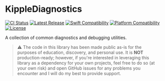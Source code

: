 # KippleDiagnostics

[![CI Status](https://github.com/swift-kipple/Diagnostics/actions/workflows/tests.yml/badge.svg)](https://github.com/swift-kipple/Diagnostics/actions/workflows/tests.yml)
[![Latest Release](https://img.shields.io/github/v/tag/swift-kipple/Diagnostics?color=blue&label=latest)](https://github.com/swift-kipple/Diagnostics/releases)
[![Swift Compatibility](https://img.shields.io/endpoint?url=https%3A%2F%2Fswiftpackageindex.com%2Fapi%2Fpackages%2Fswift-kipple%2FDiagnostics%2Fbadge%3Ftype%3Dswift-versions)](https://swiftpackageindex.com/swift-kipple/Diagnostics)
[![Platform Compatibility](https://img.shields.io/endpoint?url=https%3A%2F%2Fswiftpackageindex.com%2Fapi%2Fpackages%2Fswift-kipple%2FDiagnostics%2Fbadge%3Ftype%3Dplatforms)](https://swiftpackageindex.com/swift-kipple/Diagnostics)
[![License](https://img.shields.io/github/license/swift-kipple/Diagnostics)](https://github.com/swift-kipple/Diagnostics/blob/main/LICENSE)

A collection of common diagnostics and debugging utilities.

> :warning: The code in this library has been made public as-is for the purposes of education, discovery, and personal use. It is **NOT** production-ready; however, if you're interested in leveraging this library as a dependency for your own projects, feel free to do so (at your own risk) and open GitHub issues for any problems you encounter and I will do my best to provide support.
